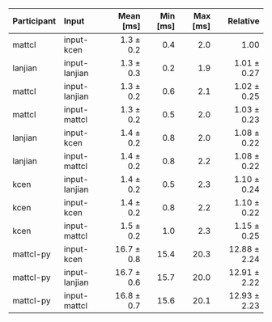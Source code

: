 | Participant | Input | Mean [ms] | Min [ms] | Max [ms] | Relative |
|:---|:---|---:|---:|---:|---:|
| mattcl | input-kcen | 1.3 ± 0.2 | 0.4 | 2.0 | 1.00 |
| lanjian | input-lanjian | 1.3 ± 0.3 | 0.2 | 1.9 | 1.01 ± 0.27 |
| mattcl | input-lanjian | 1.3 ± 0.2 | 0.6 | 2.1 | 1.02 ± 0.25 |
| mattcl | input-mattcl | 1.3 ± 0.2 | 0.5 | 2.0 | 1.03 ± 0.23 |
| lanjian | input-kcen | 1.4 ± 0.2 | 0.8 | 2.0 | 1.08 ± 0.22 |
| lanjian | input-mattcl | 1.4 ± 0.2 | 0.8 | 2.2 | 1.08 ± 0.22 |
| kcen | input-lanjian | 1.4 ± 0.2 | 0.5 | 2.3 | 1.10 ± 0.24 |
| kcen | input-kcen | 1.4 ± 0.2 | 0.8 | 2.2 | 1.10 ± 0.22 |
| kcen | input-mattcl | 1.5 ± 0.2 | 1.0 | 2.3 | 1.15 ± 0.25 |
| mattcl-py | input-kcen | 16.7 ± 0.8 | 15.4 | 20.3 | 12.88 ± 2.24 |
| mattcl-py | input-lanjian | 16.7 ± 0.6 | 15.7 | 20.0 | 12.91 ± 2.22 |
| mattcl-py | input-mattcl | 16.8 ± 0.7 | 15.6 | 20.1 | 12.93 ± 2.23 |
